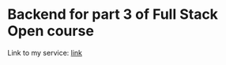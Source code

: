 # Backend for part 3 of Full Stack Open course

Link to my service: [link](https://full-stack-open-part3-hut6.onrender.com)